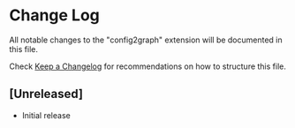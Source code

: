 # Change Log

All notable changes to the "config2graph" extension will be documented in this file.

Check [Keep a Changelog](http://keepachangelog.com/) for recommendations on how to structure this file.

## [Unreleased]

- Initial release